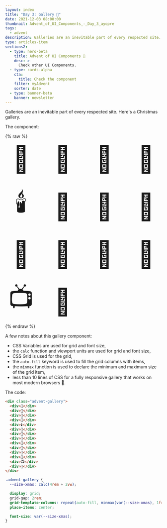 ```yaml
---
layout: index
title: "Day 3: Gallery 🍿"
date: 2021-12-03 08:00:00
thumbnail: Advent_of_UI_Components_-_Day_3_ayopre
tags:
  - advent
description: Galleries are an inevitable part of every respected site. Here's a Christmas gallery.
type: articles-item
sections2:
  - type: hero-beta
    title: Advent of UI Components 🎄
    desc: >-
      Check other UI Components.
  - type: cards-alpha
    cta:
      title: Check the component
    filter: myAdvent
    sorter: date
  - type: banner-beta
    banner: newsletter
---
```


Galleries are an inevitable part of every respected site.  Here's a Christmas gallery.

The component:

{% raw %}
<div class="advent-gallery">
  <div>🎅</div>
  <div>🤶</div>
  <div>🎄</div>
  <div>🎁</div>
  <div>🕯️</div>
  <div>👼</div>
  <div>🍖</div>
  <div>🍠</div>
  <div>🍫</div>
  <div>🍬</div>
  <div>🍾</div>
  <div>🥂</div>
  <div>📺</div>
  <div>🍿</div>
</div>
<style>
.advent-gallery {
  --size-xmas: calc(4rem + 2vw);
  display: grid;
  grid-gap: 2rem;
  grid-template-columns: repeat(auto-fill, minmax(var(--size-xmas), 1fr));
  place-items: center;
  font-size: var(--size-xmas);
}
</style>
{% endraw %}

A few notes about this gallery component:

- CSS Variables are used for grid and font size,
- the `calc` function and viewport units are used for grid and font size,
- CSS Grid is used for the grid,
- the `auto-fill` keyword is used to fill the grid columns with items,
- the `minmax` function is used to declare the minimum and maximum size of the grid item,
- less than 10 lines of CSS for a fully responsive gallery that works on most modern browsers 🤯.

The code:

```html
<div class="advent-gallery">
  <div>🎅</div>
  <div>🤶</div>
  <div>🎄</div>
  <div>🎁</div>
  <div>🕯️</div>
  <div>👼</div>
  <div>🍖</div>
  <div>🍠</div>
  <div>🍫</div>
  <div>🍬</div>
  <div>🍾</div>
  <div>🥂</div>
  <div>📺</div>
  <div>🍿</div>
</div>
```

```css
.advent-gallery {
  --size-xmas: calc(4rem + 2vw);

  display: grid;
  grid-gap: 2rem;
  grid-template-columns: repeat(auto-fill, minmax(var(--size-xmas), 1fr));
  place-items: center;

  font-size: var(--size-xmas);
}
```

